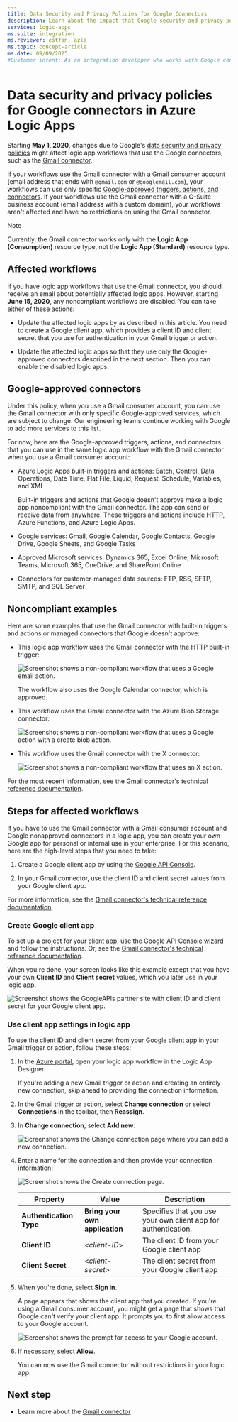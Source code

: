 ```yaml
---
title: Data Security and Privacy Policies for Google Connectors
description: Learn about the impact that Google security and privacy policies have on Google connectors, such as Gmail, in Azure Logic Apps.
services: logic-apps
ms.suite: integration
ms.reviewer: estfan, azla
ms.topic: concept-article
ms.date: 09/09/2025
#Customer intent: As an integration developer who works with Google connector in Azure Logic Apps, I need to know how google's policies affect workflows that work with Google services, such as Gmail.
---
```


# Data security and privacy policies for Google connectors in Azure Logic Apps

Starting **May 1, 2020**, changes due to Google's [data security and privacy policies](https://www.blog.google/technology/safety-security/project-strobe/) might affect logic app workflows that use the Google connectors, such as the [Gmail connector](/connectors/gmail/).

If your workflows use the Gmail connector with a Gmail consumer account (email address that ends with `@gmail.com` or `@googlemail.com`), your workflows can use only specific [Google-approved triggers, actions, and connectors](#approved-connectors). If your workflows use the Gmail connector with a G-Suite business account (email address with a custom domain), your workflows aren't affected and have no restrictions on using the Gmail connector.

> [!NOTE]
> Currently, the Gmail connector works only with the **Logic App (Consumption)** resource type, not the **Logic App (Standard)** resource type.

## Affected workflows

If you have logic app workflows that use the Gmail connector, you should receive an email about potentially affected logic apps. However, starting **June 15, 2020**, any noncompliant workflows are disabled. You can take either of these actions:

- Update the affected logic apps by as described in this article. You need to create a Google client app, which provides a client ID and client secret that you use for authentication in your Gmail trigger or action.

- Update the affected logic apps so that they use only the Google-approved connectors described in the next section. Then you can enable the disabled logic apps.

<a name="approved-connectors"></a>

## Google-approved connectors

Under this policy, when you use a Gmail consumer account, you can use the Gmail connector with only specific Google-approved services, which are subject to change. Our engineering teams continue working with Google to add more services to this list.

For now, here are the Google-approved triggers, actions, and connectors that you can use in the same logic app workflow with the Gmail connector when you use a Gmail consumer account:

- Azure Logic Apps built-in triggers and actions: Batch, Control, Data Operations, Date Time, Flat File, Liquid, Request, Schedule, Variables, and XML

  Built-in triggers and actions that Google doesn't approve make a logic app noncompliant with the Gmail connector. The app can send or receive data from anywhere. These triggers and actions include HTTP, Azure Functions, and Azure Logic Apps.

- Google services: Gmail, Google Calendar, Google Contacts, Google Drive, Google Sheets, and Google Tasks

- Approved Microsoft services: Dynamics 365, Excel Online, Microsoft Teams, Microsoft 365, OneDrive, and SharePoint Online

- Connectors for customer-managed data sources: FTP, RSS, SFTP, SMTP, and SQL Server

## Noncompliant examples

Here are some examples that use the Gmail connector with built-in triggers and actions or managed connectors that Google doesn't approve:

- This logic app workflow uses the Gmail connector with the HTTP built-in trigger:

  ![Screenshot shows a non-compliant workflow that uses a Google email action.](./media/connectors-google-data-security-privacy-policy/not-compliant-logic-app-1.png)
  
  The workflow also uses the Google Calendar connector, which is approved.

- This workflow uses the Gmail connector with the Azure Blob Storage connector:

  ![Screenshot shows a non-compliant workflow that uses a Google action with a create blob action.](./media/connectors-google-data-security-privacy-policy/not-compliant-logic-app-2.png)

- This workflow uses the Gmail connector with the X connector:

  ![Screenshot shows a non-compliant workflow that uses an X action.](./media/connectors-google-data-security-privacy-policy/not-compliant-logic-app-3.png)

For the most recent information, see the [Gmail connector's technical reference documentation](/connectors/gmail/).

<a name="update-affected-workflows"></a>

## Steps for affected workflows

If you have to use the Gmail connector with a Gmail consumer account and Google nonapproved connectors in a logic app, you can create your own Google app for personal or internal use in your enterprise. For this scenario, here are the high-level steps that you need to take:

1. Create a Google client app by using the [Google API Console](https://console.developers.google.com).

1. In your Gmail connector, use the client ID and client secret values from your Google client app.

For more information, see the [Gmail connector's technical reference documentation](/connectors/gmail/#authentication-and-bring-your-own-application).

### Create Google client app

To set up a project for your client app, use the [Google API Console wizard](https://console.developers.google.com/start/api?id=gmail&credential=client_key) and follow the instructions. Or, see the [Gmail connector's technical reference documentation](/connectors/gmail/#authentication-and-bring-your-own-application).

When you're done, your screen looks like this example except that you have your own **Client ID** and **Client secret** values, which you later use in your logic app.

![Screenshot shows the GoogleAPIs partner site with client ID and client secret for your Google client app.](./media/connectors-google-data-security-privacy-policy/google-api-console.png)

### Use client app settings in logic app

To use the client ID and client secret from your Google client app in your Gmail trigger or action, follow these steps:

1. In the [Azure portal](https://portal.azure.com), open your logic app workflow in the Logic App Designer.

   If you're adding a new Gmail trigger or action and creating an entirely new connection, skip ahead to providing the connection information.

1. In the Gmail trigger or action, select **Change connection** or select **Connections** in the toolbar, then **Reassign**.

1. In **Change connection**, select **Add new**:

   ![Screenshot shows the Change connection page where you can add a new connection.](./media/connectors-google-data-security-privacy-policy/change-gmail-connection.png)

1. Enter a name for the connection and then provide your connection information: 

   ![Screenshot shows the Create connection page.](./media/connectors-google-data-security-privacy-policy/authentication-type-bring-your-own.png)

   | Property | Value | Description |
   |----------|-------|-------------|
   | **Authentication Type** | **Bring your own application** | Specifies that you use your own client app for authentication. |
   | **Client ID** | <*client-ID*> | The client ID from your Google client app |
   | **Client Secret** | <*client-secret*> | The client secret from your Google client app |

1. When you're done, select **Sign in**.

   A page appears that shows the client app that you created. If you're using a Gmail consumer account, you might get a page that shows that Google can't verify your client app. It prompts you to first allow access to your Google account.

   ![Screenshot shows the prompt for access to your Google account.](./media/connectors-google-data-security-privacy-policy/allow-access-authorized-domain.png)

1. If necessary, select **Allow**.

   You can now use the Gmail connector without restrictions in your logic app.

## Next step

- Learn more about the [Gmail connector](/connectors/gmail/)

